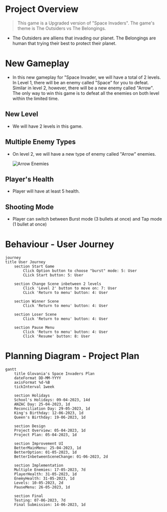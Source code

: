 # Project Overview

> This game is a Upgraded version of "Space Invaders". The game's theme is The Outsiders vs The Belongings.
- The Outsiders are alliens that invading our planet. The Belongings are human that trying their best to protect their planet. 


# New Gameplay

- In this new gameplay for "Space Invader, we will have a total of 2 levels. In Level 1, there will be an enemy called "Space" for you to defeat. Similar in level 2, however, there will be a new enemy called "Arrow". The only way to win this game is to defeat all the enemies on both level within the limited time.

## New Level

- We will have 2 levels in this game.
## Multiple Enemy Types
        
- On level 2, we will have a new type of enemy called "Arrow" enemies.

    ![Arrow Enemies](https://www.pngkit.com/png/detail/28-284284_starfoxx-spaceship-pixel-art-spaceship-png.png)

## Player's Health

- Player will have at least 5 health.

## Shooting Mode

- Player can switch between Burst mode (3 bullets at once) and Tap mode (1 bullet at once)
 
# Behaviour - User Journey

```mermaid
journey
title User Journey
    section Start Game
        Click Option button to choose "burst" mode: 5: User
        CLick Start button: 5: User

    section Change Scene inbetween 2 levels
        Click 'Level 2' button to move on: 7: User
        CLick 'Return to menu' button: 4: User

    section Winner Scene
        Click 'Return to menu' button: 4: User

    section Loser Scene
        Click 'Return to menu' button: 4: User

    section Pause Menu
        Click 'Return to menu' button: 4: User
        Click 'Resume' button: 8: User
```


# Planning Diagram - Project Plan

```mermaid
gantt
    title Glovania's Space Invaders Plan
    dateFormat DD-MM-YYYY
    axisFormat %d-%B
    tickInterval 1week

    section Holidays
    School's Holidays: 09-04-2023, 14d
    ANZAC Day: 25-04-2023, 1d
    Reconciliation Day: 29-05-2023, 1d
    King's Birthday: 12-06-2023, 1d
    Queen's Birthday: 19-06-2023, 1d

    section Design
    Project Overview: 05-04-2023, 1d
    Project Plan: 05-04-2023, 1d

    section Improvement UI
    BetterMainMenu: 25-04-2023, 1d
    BetterOption: 01-05-2023, 1d
    BetterInbetweenSceneChange: 01-06-2023, 2d

    section Implementation
    Multiple Enemies: 17-05-2023, 7d
    PlayerHealth: 31-05-2023, 1d
    EnemyHealth: 31-05-2023, 1d
    Levels: 10-05-2023, 2d
    PauseMenu: 26-05-2023, 1d

    section Final
    Testing: 07-06-2023, 7d
    Final Submission: 14-06-2023, 1d
```
